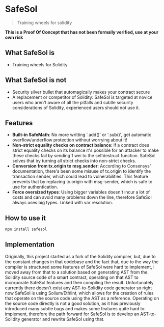 # SafeSol
> Training wheels for solidity

**This is a Proof Of Concept that has not been formally verified, use at your own risk**

## What SafeSol is
- Training wheels for Solidity

## What SafeSol is not
- Security silver bullet that automagically makes your contract secure
- A replacement or competitor of Solidity: SafeSol is targeted at novice users who aren't aware of all the pitfalls and subtle security considerations of Solidity, experienced users should not use it.

## Features
- **Built-in SafeMath**: No more writting '.add()' or '.sub()', get automatic overflow/underflow protection without worrying about it!
- **Non-strict equality checks on contract balance**: If a contract does strict equality checks on its balance it's possible for an attacker to make these checks fail by sending 1 wei to the selfdestruct function. SafeSol solves that by turning all strict checks into non-strict checks.
- **Conversion from tx.origin to msg.sender**: According to Consensys' documentation, there's been some misuse of tx.origin to identify the transaction sender, which could lead to vulnerabilities. This feature prevents that by replacing tx.origin with msg-sender, which is safe to use for authentication.
- **Force oversized types**: Using bigger variables doesn't incur a lot of costs and can avoid many problems down the line, therefore SafeSol always uses big types. Linked with var resolution.
<!--
- **Checks on external function calls**: It's pretty easy to forget about checking the return value of an external function call, therefore opening the door for vulnerabilities that can be triggered when the external function call fails. SafeSol prevents that by automatically adding checks on external function calls and reverting the state if the call fails.
- **Reentrancy**: Not currently a feature, if you have an idea on how this could be implemented without altering the drop-in nature of SafeSol please open an issue or contact me.
- **var resolution**: Solidity's type resolution of variables defined using the "var" keyword can lead to some unexpected results that lead to vulnerabilities. SafeSol makes var resolve to the biggest types to prevent these issues.
- **Force local variables to memory**: Declaring arrays or structs inside a function without specifying the storage modifier will lead to them being classified as storage variables, and, as new storage is not being allocated, writing values to them will overwrite other storage variables. This is an extremely dangerous pitfall due to the fact that in every other language under the sun local variables are local and don't modify the state of other stuff, so programmers just assume that'll also be true for Solidity. SafeSol avoids that pitfall by applying the memory modifier to all unspecified local variables.
-->

## How to use it
```bash
npm install safesol
```

## Implementation
Originally, this project started as a fork of the Solidity compiler, but, due to the constant changes in that codebase and the fact that, due to the way the compiler is structured some features of SafeSol were hard to implement, I moved away from that to a solution based on generating AST from the Solidity source code of a smart contract, operating on that AST to incorporate SafeSol features and then compiling the result. Unfortunately currently there doesn't exist any AST-to-Solidity code generator so right now SafeSol is using Solium/Ethlint, which allows for the creation of rules that operate on the source code using the AST as a reference.
Operating on the source code directly is not a good solution, as it has previously introduced many subtle bugs and makes some features quite hard to implement, therefore the path forward for SafeSol is to develop an AST-to-Solidity generator and rewrite SafeSol using that.
